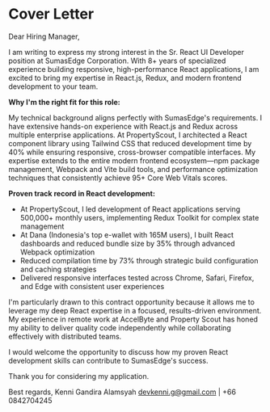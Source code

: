 # Cover Letter

Dear Hiring Manager,

I am writing to express my strong interest in the Sr. React UI Developer position at SumasEdge Corporation. With 8+ years of specialized experience building responsive, high-performance React applications, I am excited to bring my expertise in React.js, Redux, and modern frontend development to your team.

**Why I'm the right fit for this role:**

My technical background aligns perfectly with SumasEdge's requirements. I have extensive hands-on experience with React.js and Redux across multiple enterprise applications. At PropertyScout, I architected a React component library using Tailwind CSS that reduced development time by 40% while ensuring responsive, cross-browser compatible interfaces. My expertise extends to the entire modern frontend ecosystem—npm package management, Webpack and Vite build tools, and performance optimization techniques that consistently achieve 95+ Core Web Vitals scores.

**Proven track record in React development:**

- At PropertyScout, I led development of React applications serving 500,000+ monthly users, implementing Redux Toolkit for complex state management
- At Dana (Indonesia's top e-wallet with 165M users), I built React dashboards and reduced bundle size by 35% through advanced Webpack optimization
- Reduced compilation time by 73% through strategic build configuration and caching strategies
- Delivered responsive interfaces tested across Chrome, Safari, Firefox, and Edge with consistent user experiences

I'm particularly drawn to this contract opportunity because it allows me to leverage my deep React expertise in a focused, results-driven environment. My experience in remote work at AccelByte and Property Scout has honed my ability to deliver quality code independently while collaborating effectively with distributed teams.

I would welcome the opportunity to discuss how my proven React development skills can contribute to SumasEdge's success.

Thank you for considering my application.

Best regards,
Kenni Gandira Alamsyah
devkenni.g@gmail.com | +66 0842704245
